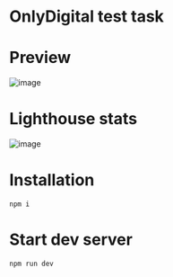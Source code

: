 # OnlyDigital test task

# Preview

![image](https://user-images.githubusercontent.com/80841256/183321902-1aa9f986-ce38-4e0b-ba0a-6cae1e51f6da.png)

# Lighthouse stats

![image](https://user-images.githubusercontent.com/80841256/183321991-6656c104-43ed-42ff-853f-b193100fcf97.png)

# Installation

`npm i`

# Start dev server

`npm run dev`
